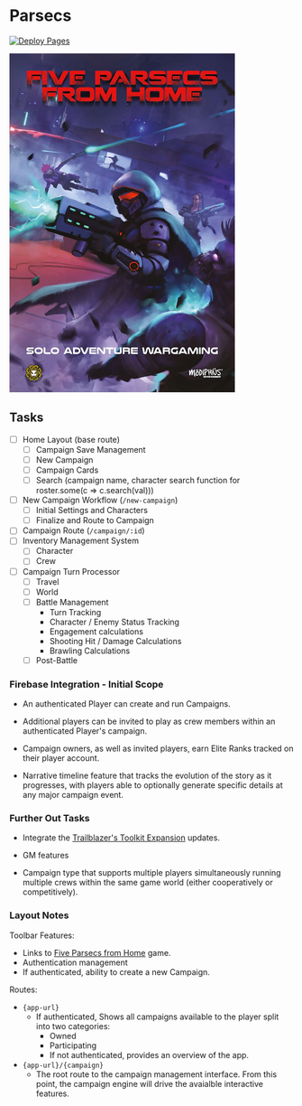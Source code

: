 # Parsecs
[![Deploy Pages](https://github.com/JaimeStill/parsecs/actions/workflows/deploy-pages.yml/badge.svg)](https://github.com/JaimeStill/parsecs/actions/workflows/deploy-pages.yml)

[![five-parsecs](./assets/five-parsecs.png)](https://www.modiphius.net/en-us/pages/five-parsecs)

## Tasks

- [ ] Home Layout (base route)
    - [ ] Campaign Save Management
    - [ ] New Campaign
    - [ ] Campaign Cards
    - [ ] Search (campaign name, character search function for roster.some(c => c.search(val)))
- [ ] New Campaign Workflow (`/new-campaign`)
    - [ ] Initial Settings and Characters
    - [ ] Finalize and Route to Campaign
- [ ] Campaign Route (`/campaign/:id`)
- [ ] Inventory Management System
    - [ ] Character
    - [ ] Crew
- [ ] Campaign Turn Processor
    - [ ] Travel
    - [ ] World
    - [ ] Battle Management
        * Turn Tracking
        * Character / Enemy Status Tracking
        * Engagement calculations
        * Shooting Hit / Damage Calculations
        * Brawling Calculations
    - [ ] Post-Battle

### Firebase Integration - Initial Scope

* An authenticated Player can create and run Campaigns.

* Additional players can be invited to play as crew members within an authenticated Player's campaign.

* Campaign owners, as well as invited players, earn Elite Ranks tracked on their player account.

* Narrative timeline feature that tracks the evolution of the story as it progresses, with players able to optionally generate specific details at any major campaign event.

### Further Out Tasks

* Integrate the [Trailblazer's Toolkit Expansion](https://www.modiphius.net/products/five-parsecs-from-home-expansion-1-trailblazers-toolkit-pdf) updates.

* GM features

* Campaign type that supports multiple players simultaneously running multiple crews within the same game world (either cooperatively or competitively).

### Layout Notes

Toolbar Features:
* Links to [Five Parsecs from Home](https://www.modiphius.net/en-us/pages/five-parsecs) game.
* Authentication management
* If authenticated, ability to create a new Campaign.

Routes:
* `{app-url}`
    * If authenticated, Shows all campaigns available to the player split into two categories:
        * Owned
        * Participating
        * If not authenticated, provides an overview of the app.
* `{app-url}/{campaign}`
    * The root route to the campaign management interface. From this point, the campaign engine will drive the avaialble interactive features.
